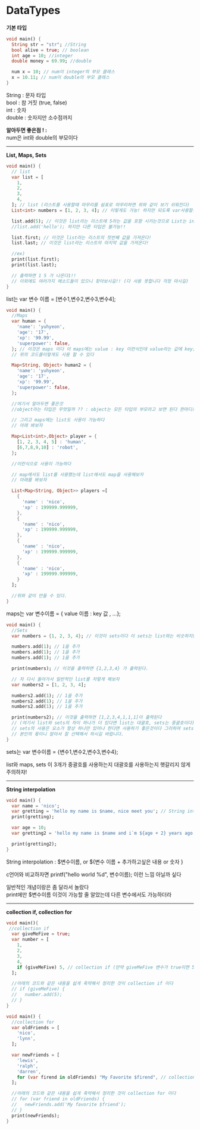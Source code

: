 # **DataTypes**

**기본 타입**
~~~dart
void main() {
  String str = "str"; //String
  bool alive = true; // boolean
  int age = 10; //integer
  double money = 69.99; //double

  num x = 10; // num이 integer의 부모 클래스
  x = 10.11; // num이 double의 부모 클래스 
}
~~~

String : 문자 타입<br>
bool : 참 거짓 (true, false)<br>
int : 숫자 <br>
double : 숫자지만 소수점까지<br>

<strong>알아두면 좋은점 ! :  </strong><br>
num은 int와 double의 부모이다 

---

**List, Maps, Sets**
~~~dart
void main() {
  // list
  var list = [
    1,
    2,
    3,
    4,
  ]; // list (리스트를 사용할때 마무리를 쉼표로 마무리하면 위와 같이 보기 쉬워진다)
  List<int> numbers = [1, 2, 3, 4]; // 이렇게도 가능! 하지만 되도록 var사용할것

  list.add(5); // 이것은 list라는 리스트에 5라는 값을 포함 시키는것으로 List는 integer이니까 숫자는 가능
  //list.add('hello'); 하지만 다른 타입은 불가능!!

  list.first; // 이것은 list라는 리스트의 첫번째 값을 가져온다!
  list.last; // 이것은 list라는 리스트의 마지막 값을 가져온다!

  //ex)
  print(list.first);
  print(list.last);

  // 출력하면 1 5 가 나온다1!!
  // 이외에도 여러가지 메소드들이 있으니 찾아보시길!! (다 사용 못합니다 걱정 마시길)
}
~~~

list는 var 변수 이름 = [변수1,변수2,변수3,변수4]; 

~~~dart 
void main() {
  //Maps
  var human = {
    'name': 'yuhyeon',
    'age': '17',
    'xp': '99.99',
    'superpower': false,
  }; // 이것은 maps 이다 이 maps에는 value : key 이런식인데 value라는 값에 key를 넣는 개념이라고 보면 된다
  // 위의 코드를이렇게도 사용 할 수 있다

  Map<String, Object> human2 = {
    'name': 'yuhyeon',
    'age': '17',
    'xp': '99.99',
    'superpower': false,
  };

  //여기서 알아두면 좋은것
  //object라는 타입은 무엇일까 ?? : object는 모든 타입의 부모라고 보면 된다 한마디로 저 object는 모든 자료형이 될 수 있다 약간 var과 비슷하다고 보면 편하다

  // 그리고 maps에는 list도 사용이 가능하다
  // 아래 봐보자

  Map<List<int>,Object> player = {
    [1, 2, 3, 4, 5] : 'human',
    [6,7,8,9,10] : 'robot',
  };

  //이런식으로 사용이 가능하다 

  // map에서도 list를 사용했는데 list에서도 map을 사용해보자 
  // 아래를 봐보자

  List<Map<String, Object>> players =[
    {
      'name' : 'nico',
      'xp' : 199999.999999,
    },
    {
      'name' : 'nico',
      'xp' : 199999.999999,
    },
    {
      'name' : 'nico',
      'xp' : 199999.999999,
    },
    {
      'name' : 'nico',
      'xp' : 199999.999999,
    }
  ];

  //위와 같이 만들 수 있다.
}
~~~
maps는 var 변수이름 = { value 이름 : key 값 , ...}; <br>
~~~dart
void main() {
  //Sets
  var numbers = {1, 2, 3, 4}; // 이것이 sets이다 이 sets는 list와는 비슷하지만 특이한 점이 있다

  numbers.add(1); // 1을 추가
  numbers.add(1); // 1을 추가
  numbers.add(1); // 1을 추가

  print(numbers); // 이것을 출력하면 {1,2,3,4} 가 출력된다.

  // 자 다시 돌아가서 일반적인 list를 저렇게 해보자
  var numbers2 = [1, 2, 3, 4];

  numbers2.add(1); // 1을 추가
  numbers2.add(1); // 1을 추가
  numbers2.add(1); // 1을 추가

  print(numbers2); // 이것을 출력하면 [1,2,3,4,1,1,1]이 출력된다 
  // (여기서 list와 sets의 차이 하나가 더 있다면 list는 대괄호, sets는 중괄호이다)
  // sets의 사용은 요소가 항상 하나만 있어냐 한다면 사용하기 좋은것이다 그리하여 sets와 list의 사용을 선택하는것은
  // 본인의 몫이니 알아서 잘 선택해서 하시길 바랍니다.
}
~~~

sets는 var 변수이름 = {변수1,변수2,변수3,변수4}; <br>

list와 maps, sets 이 3개가 중괄호를 사용하는지 대괄호를 사용하는지 햇갈리지 않게 주의하자!

---

**String interpolation**
~~~dart
void main() {
  var name = 'nico';
  var gretting = 'hello my name is $name, nice meet you'; // String interpolation으로 만약 하나의 문장 안에 변수를 넣고싶다면 $를 사용한 뒤 변수 이름을 ($변수 이름)사용하몉 저렇게 보이는것처럼 변수가 문장 사이에 있게 할 수 있다
  print(gretting);

  var age = 10;
  var gretting2 = 'hello my name is $name and i`m ${age + 2} years ago'; // 그리고 만약 정해진 변수에 문장을 더 추가하거나 숫자를 더하거나 할때에는 ${변수 + '적고싶은것'}혹은 ${변수+숫자} 를 하면 문장이 추가되거나 숫자가 더해진다

  print(gretting2); 
}
~~~
String interpolation : \$변수이름, or  \${변수 이름 + 추가하고싶은 내용 or 숫자 }

c언어와 비교하자면 printf("hello world %d", 변수이름); 이런 느낌 아닐까 싶다 


일반적인 개념이랑은 좀 달라서 놀랐다 <br>
print에만 \$변수이름 이것이 가능할 줄 알았는데 다른 변수에서도 가능하더라 

---

**collection if, collection for**
~~~dart
void main(){
 //collection if
  var giveMeFive = true;
  var number = [
    1,
    2,
    3,
    4,
    if (giveMeFive) 5, // collection if (만약 giveMeFive 변수가 true이면 5를 추가한다)
  ];

  //아래의 코드와 같은 내용을 쉽게 축약해서 정리한 것이 collection if 이다
  // if (giveMeFive) {
  //   number.add(5);
  // }
}
~~~

~~~dart
void main() {
  //collection for
  var oldFriends = [
    'nico',
    'lynn',
  ];

  var newFriends = [
    'lewis',
    'ralph',
    'darren',
    for (var firend in oldFriends) "My Favorite $firend", // collection for (old Frineds라는 변수에 있는 친구들을 newFriends에 넣을때 myFavorite을 추가해서 넣어준다)
  ];

  //아래의 코드와 같은 내용을 쉽게 축약해서 정리한 것이 collection for 이다
  // for (var friend in oldFriends) {
  //   newFriends.add('My favorite $friend');
  // }
  print(newFriends);
}
~~~
